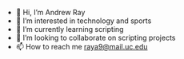 - 👋 Hi, I’m Andrew Ray
- 👀 I’m interested in technology and sports
- 🌱 I’m currently learning scripting
- 💞️ I’m looking to collaborate on scripting projects
- 📫 How to reach me raya9@mail.uc.edu

<!---
uc-raya/uc-raya is a ✨ special ✨ repository because its `README.md` (this file) appears on your GitHub profile.
You can click the Preview link to take a look at your changes.
--->
